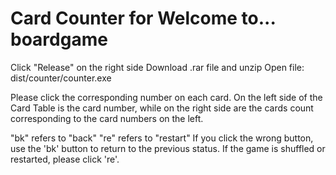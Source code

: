# Card Counter for Welcome to... boardgame

Click "Release" on the right side
Download .rar file and unzip
Open file: dist/counter/counter.exe

Please click the corresponding number on each card.
On the left side of the Card Table is the card number,
while on the right side are the cards count corresponding to the card numbers on the left.

"bk" refers to "back"
"re" refers to "restart"
If you click the wrong button, use the 'bk' button to return to the previous status.
If the game is shuffled or restarted, please click 're'.
